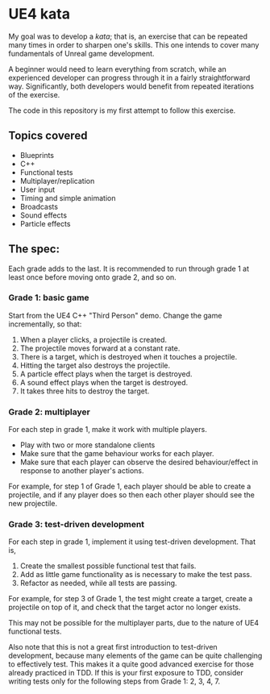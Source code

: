 # UE4 kata

My goal was to develop a _kata_; that is, an exercise that can be repeated many times in order to sharpen one's skills.  This one intends to cover many fundamentals of Unreal game development.

A beginner would need to learn everything from scratch, while an experienced developer can progress through it in a fairly straightforward way.  Significantly, both developers would benefit from repeated iterations of the exercise.

The code in this repository is my first attempt to follow this exercise.

## Topics covered
- Blueprints
- C++
- Functional tests
- Multiplayer/replication
- User input
- Timing and simple animation
- Broadcasts
- Sound effects
- Particle effects

## The spec:

Each grade adds to the last.  It is recommended to run through grade 1 at least once before moving onto grade 2, and so on.

### Grade 1: basic game
Start from the UE4 C++ "Third Person" demo.  Change the game incrementally, so that:
1. When a player clicks, a projectile is created.
2. The projectile moves forward at a constant rate.
3. There is a target, which is destroyed when it touches a projectile.
4. Hitting the target also destroys the projectile.
5. A particle effect plays when the target is destroyed.
6. A sound effect plays when the target is destroyed.
7. It takes three hits to destroy the target.

### Grade 2: multiplayer
For each step in grade 1, make it work with multiple players.
* Play with two or more standalone clients
* Make sure that the game behaviour works for each player.
* Make sure that each player can observe the desired behaviour/effect in response to another player's actions.

For example, for step 1 of Grade 1, each player should be able to create a projectile, and if any player does so then each other player should see the new projectile.

### Grade 3: test-driven development
For each step in grade 1, implement it using test-driven development.  That is,
1. Create the smallest possible functional test that fails.
2. Add as little game functionality as is necessary to make the test pass.
3. Refactor as needed, while all tests are passing.

For example, for step 3 of Grade 1, the test might create a target, create a projectile on top of it, and check that the target actor no longer exists.

This may not be possible for the multiplayer parts, due to the nature of UE4 functional tests.

Also note that this is not a great first introduction to test-driven development, because many elements of the game can be quite challenging to effectively test.  This makes it a quite good advanced exercise for those already practiced in TDD.  If this is your first exposure to TDD, consider writing tests only for the following steps from Grade 1: 2, 3, 4, 7.